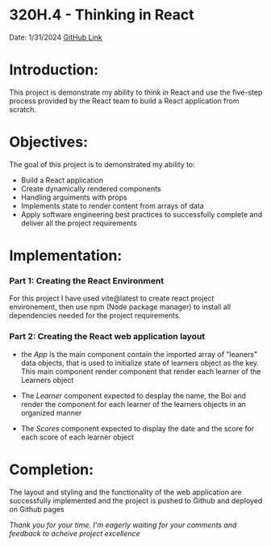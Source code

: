# 320H.4 - Thinking in React
Date: 1/31/2024
[GitHub Link]()
# Introduction:

This project is demonstrate my ability to think in React and use the five-step process provided by the React team to build a React application from scratch.

# Objectives:

The goal of this project is to demonstrated my ability to:
- Build a React application
- Create dynamically rendered components
- Handling arguiments with props
- Implements state to render content from arrays of data
- Apply software engineering best practices to successfully complete and deliver all the project requirements

# Implementation:

### Part 1: Creating the React Environment
For this project I have used vite@latest to create react project environement, then use npm (Node package manager) to install all dependencies needed for the project requirements.

### Part 2: Creating the React web application layout

- the _App_ is the main component contain the imported array of "leaners" data objects, that is used to initialize state of learners object as the key. This main component render <Learner> component that render each learner of the Learners object

- The _Learner_ component expected to desplay the name, the Boi and render the <Scores> component for each learner of the learners objects in an organized manner

- The _Scores_ component expected to display the date and the score for each score of each learner object

<!-- techniaues used and skills learned
challenges, what went wrong and how it was resolved -->

# Completion:
The layout and styling and the functionality of the web application are successfully implemented and the project is pushed to Github and deployed on Github pages 

_Thank you for your time. I'm eagerly waiting for your comments and feedback to acheive project excellence_
